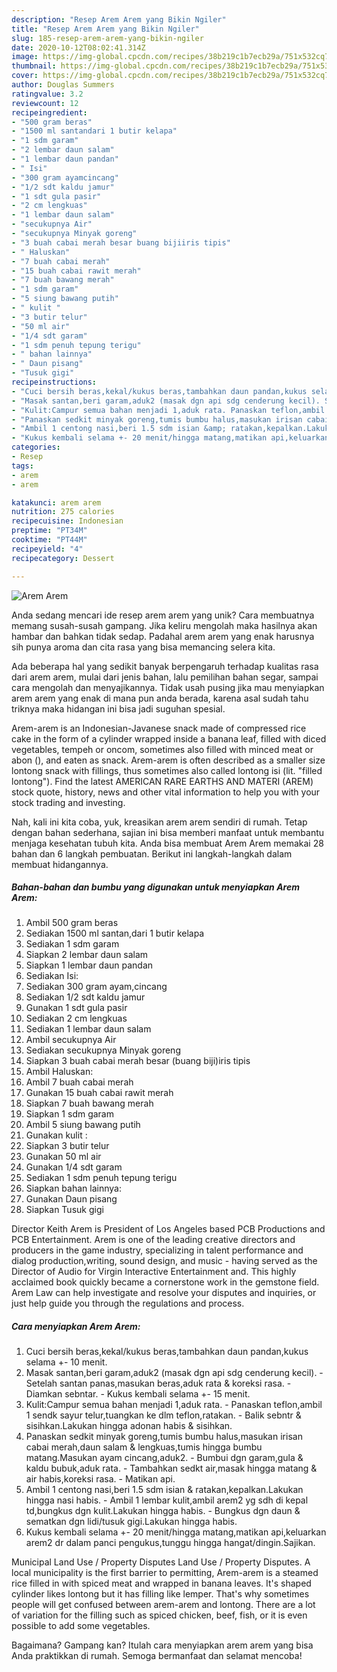 ```yaml
---
description: "Resep Arem Arem yang Bikin Ngiler"
title: "Resep Arem Arem yang Bikin Ngiler"
slug: 185-resep-arem-arem-yang-bikin-ngiler
date: 2020-10-12T08:02:41.314Z
image: https://img-global.cpcdn.com/recipes/38b219c1b7ecb29a/751x532cq70/arem-arem-foto-resep-utama.jpg
thumbnail: https://img-global.cpcdn.com/recipes/38b219c1b7ecb29a/751x532cq70/arem-arem-foto-resep-utama.jpg
cover: https://img-global.cpcdn.com/recipes/38b219c1b7ecb29a/751x532cq70/arem-arem-foto-resep-utama.jpg
author: Douglas Summers
ratingvalue: 3.2
reviewcount: 12
recipeingredient:
- "500 gram beras"
- "1500 ml santandari 1 butir kelapa"
- "1 sdm garam"
- "2 lembar daun salam"
- "1 lembar daun pandan"
- " Isi"
- "300 gram ayamcincang"
- "1/2 sdt kaldu jamur"
- "1 sdt gula pasir"
- "2 cm lengkuas"
- "1 lembar daun salam"
- "secukupnya Air"
- "secukupnya Minyak goreng"
- "3 buah cabai merah besar buang bijiiris tipis"
- " Haluskan"
- "7 buah cabai merah"
- "15 buah cabai rawit merah"
- "7 buah bawang merah"
- "1 sdm garam"
- "5 siung bawang putih"
- " kulit "
- "3 butir telur"
- "50 ml air"
- "1/4 sdt garam"
- "1 sdm penuh tepung terigu"
- " bahan lainnya"
- " Daun pisang"
- "Tusuk gigi"
recipeinstructions:
- "Cuci bersih beras,kekal/kukus beras,tambahkan daun pandan,kukus selama +- 10 menit."
- "Masak santan,beri garam,aduk2 (masak dgn api sdg cenderung kecil). Setelah santan panas,masukan beras,aduk rata &amp; koreksi rasa. Diamkan sebntar. Kukus kembali selama +- 15 menit."
- "Kulit:Campur semua bahan menjadi 1,aduk rata. Panaskan teflon,ambil 1 sendk sayur telur,tuangkan ke dlm teflon,ratakan. Balik sebntr &amp; sisihkan.Lakukan hingga adonan habis &amp; sisihkan."
- "Panaskan sedkit minyak goreng,tumis bumbu halus,masukan irisan cabai merah,daun salam &amp; lengkuas,tumis hingga bumbu matang.Masukan ayam cincang,aduk2. Bumbui dgn garam,gula &amp; kaldu bubuk,aduk rata. Tambahkan sedkt air,masak hingga matang &amp; air habis,koreksi rasa. Matikan api."
- "Ambil 1 centong nasi,beri 1.5 sdm isian &amp; ratakan,kepalkan.Lakukan hingga nasi habis. Ambil 1 lembar kulit,ambil arem2 yg sdh di kepal td,bungkus dgn kulit.Lakukan hingga habis. Bungkus dgn daun &amp; sematkan dgn lidi/tusuk gigi.Lakukan hingga habis."
- "Kukus kembali selama +- 20 menit/hingga matang,matikan api,keluarkan arem2 dr dalam panci pengukus,tunggu hingga hangat/dingin.Sajikan."
categories:
- Resep
tags:
- arem
- arem

katakunci: arem arem 
nutrition: 275 calories
recipecuisine: Indonesian
preptime: "PT34M"
cooktime: "PT44M"
recipeyield: "4"
recipecategory: Dessert

---
```



![Arem Arem](https://img-global.cpcdn.com/recipes/38b219c1b7ecb29a/751x532cq70/arem-arem-foto-resep-utama.jpg)

Anda sedang mencari ide resep arem arem yang unik? Cara membuatnya memang susah-susah gampang. Jika keliru mengolah maka hasilnya akan hambar dan bahkan tidak sedap. Padahal arem arem yang enak harusnya sih punya aroma dan cita rasa yang bisa memancing selera kita.

Ada beberapa hal yang sedikit banyak berpengaruh terhadap kualitas rasa dari arem arem, mulai dari jenis bahan, lalu pemilihan bahan segar, sampai cara mengolah dan menyajikannya. Tidak usah pusing jika mau menyiapkan arem arem yang enak di mana pun anda berada, karena asal sudah tahu triknya maka hidangan ini bisa jadi suguhan spesial.

Arem-arem is an Indonesian-Javanese snack made of compressed rice cake in the form of a cylinder wrapped inside a banana leaf, filled with diced vegetables, tempeh or oncom, sometimes also filled with minced meat or abon (), and eaten as snack. Arem-arem is often described as a smaller size lontong snack with fillings, thus sometimes also called lontong isi (lit. &#34;filled lontong&#34;). Find the latest AMERICAN RARE EARTHS AND MATERI (AREM) stock quote, history, news and other vital information to help you with your stock trading and investing.


Nah, kali ini kita coba, yuk, kreasikan arem arem sendiri di rumah. Tetap dengan bahan sederhana, sajian ini bisa memberi manfaat untuk membantu menjaga kesehatan tubuh kita. Anda bisa membuat Arem Arem memakai 28 bahan dan 6 langkah pembuatan. Berikut ini langkah-langkah dalam membuat hidangannya.

<!--inarticleads1-->

##### Bahan-bahan dan bumbu yang digunakan untuk menyiapkan Arem Arem:

1. Ambil 500 gram beras
1. Sediakan 1500 ml santan,dari 1 butir kelapa
1. Sediakan 1 sdm garam
1. Siapkan 2 lembar daun salam
1. Siapkan 1 lembar daun pandan
1. Sediakan  Isi:
1. Sediakan 300 gram ayam,cincang
1. Sediakan 1/2 sdt kaldu jamur
1. Gunakan 1 sdt gula pasir
1. Sediakan 2 cm lengkuas
1. Sediakan 1 lembar daun salam
1. Ambil secukupnya Air
1. Sediakan secukupnya Minyak goreng
1. Siapkan 3 buah cabai merah besar (buang biji)iris tipis
1. Ambil  Haluskan:
1. Ambil 7 buah cabai merah
1. Gunakan 15 buah cabai rawit merah
1. Siapkan 7 buah bawang merah
1. Siapkan 1 sdm garam
1. Ambil 5 siung bawang putih
1. Gunakan  kulit :
1. Siapkan 3 butir telur
1. Gunakan 50 ml air
1. Gunakan 1/4 sdt garam
1. Sediakan 1 sdm penuh tepung terigu
1. Siapkan  bahan lainnya:
1. Gunakan  Daun pisang
1. Siapkan Tusuk gigi


Director Keith Arem is President of Los Angeles based PCB Productions and PCB Entertainment. Arem is one of the leading creative directors and producers in the game industry, specializing in talent performance and dialog production,writing, sound design, and music - having served as the Director of Audio for Virgin Interactive Entertainment and. This highly acclaimed book quickly became a cornerstone work in the gemstone field. Arem Law can help investigate and resolve your disputes and inquiries, or just help guide you through the regulations and process. 

<!--inarticleads2-->

##### Cara menyiapkan Arem Arem:

1. Cuci bersih beras,kekal/kukus beras,tambahkan daun pandan,kukus selama +- 10 menit.
1. Masak santan,beri garam,aduk2 (masak dgn api sdg cenderung kecil). - Setelah santan panas,masukan beras,aduk rata &amp; koreksi rasa. - Diamkan sebntar. - Kukus kembali selama +- 15 menit.
1. Kulit:Campur semua bahan menjadi 1,aduk rata. - Panaskan teflon,ambil 1 sendk sayur telur,tuangkan ke dlm teflon,ratakan. - Balik sebntr &amp; sisihkan.Lakukan hingga adonan habis &amp; sisihkan.
1. Panaskan sedkit minyak goreng,tumis bumbu halus,masukan irisan cabai merah,daun salam &amp; lengkuas,tumis hingga bumbu matang.Masukan ayam cincang,aduk2. - Bumbui dgn garam,gula &amp; kaldu bubuk,aduk rata. - Tambahkan sedkt air,masak hingga matang &amp; air habis,koreksi rasa. - Matikan api.
1. Ambil 1 centong nasi,beri 1.5 sdm isian &amp; ratakan,kepalkan.Lakukan hingga nasi habis. - Ambil 1 lembar kulit,ambil arem2 yg sdh di kepal td,bungkus dgn kulit.Lakukan hingga habis. - Bungkus dgn daun &amp; sematkan dgn lidi/tusuk gigi.Lakukan hingga habis.
1. Kukus kembali selama +- 20 menit/hingga matang,matikan api,keluarkan arem2 dr dalam panci pengukus,tunggu hingga hangat/dingin.Sajikan.


Municipal Land Use / Property Disputes Land Use / Property Disputes. A local municipality is the first barrier to permitting, Arem-arem is a steamed rice filled in with spiced meat and wrapped in banana leaves. It&#39;s shaped cylinder likes lontong but it has filling like lemper. That&#39;s why sometimes people will get confused between arem-arem and lontong. There are a lot of variation for the filling such as spiced chicken, beef, fish, or it is even possible to add some vegetables. 

Bagaimana? Gampang kan? Itulah cara menyiapkan arem arem yang bisa Anda praktikkan di rumah. Semoga bermanfaat dan selamat mencoba!
